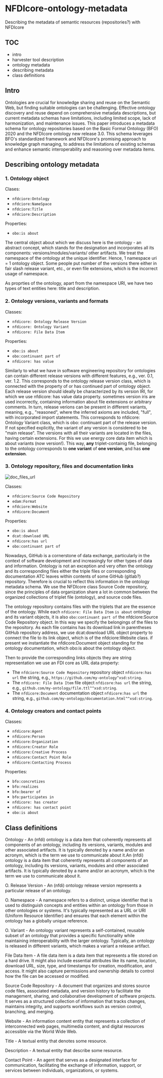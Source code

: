 # NFDIcore-ontology-metadata
Describing the metadata of semantic resources (repositories?) with NFDIcore

## TOC
 - intro
 - harvester tool description
 - ontology metadata
 - describing metadata
 - class definitions


## Intro

Ontologies are crucial for knowledge sharing and reuse on the Semantic Web, but finding suitable ontologies can be challenging.  Effective ontology discovery and reuse depend on comprehensive metadata descriptions, but current metadata schemas have limitations, including limited scope, lack of harmonization, and maintenance issues.  This paper introduces a metadata schema for ontology repositories based on the Basic Formal Ontology (BFO) 2020 and the NFDIcore ontology new release 3.0.  This schema leverages BFO's standardized framework and NFDIcore's promising approach to knowledge graph managing, to address the limitations of existing schemas and enhance semantic interoperability and reasoning over metadata items.

## Describing ontology metadata

### 1. Ontology object
   
Clases:
* ``nfdciore:Ontology``  <br/>
* ``nfdciore:NameSpace``  <br/>
* ``nfdciore:Title``  <br/>
* ``nfdciore:Description``  <br/>

Properties:

* ``obo:is about``  <br/>
  
The central object about which we discuss here is the ontology - an abstract concept, which stands for the designation and incorporates all its components: versions/modules/variants/ other artifacts. We treat the namespace of the ontology at the unique identifier. Hence, 1 namespace uri = 1 ontology object. Some people put number of the versions there either in fair slash release variant, etc., or even file extensions, which is the incorrect usage of namespace.  

As proprties of the ontology, apart from the namespace URI, we have two types of text entities here: title and description.

### 2. Ontology versions, variants and formats
   
Classes:

* ``nfdicore: Ontology Release Version``  <br/>
* ``nfdicore: Ontology Variant``  <br/>
* ``nfdicore: File Data Item``  <br/>

Properties:

* ``obo:is about``  <br/>
* ``obo:continuant part of``  <br/>
* ``nfdicore: has value``  <br/>

Similarly to what we have in software engineering repository for ontologies can contain different release versions with different features, e.g., ver. 0.1, ver. 1.2. This corresponds to the ontology release version class, which is connected with the property of or has continued part of ontology object. Each release version should ideally be characterized by its version IRI, for which we use nfdicore: has value data property. sometimes version iris are used incorrectly, containing information about file extensions or arbitrary comments. In turn, release verions can be present in different variants, meaning, e.g., "reasoned", where the inferred axioms are included, "full", with incorporated import statements. This corresponds to nfdicore: Ontology Variant class, which is obo: continuant part of the release version. If not specified explicitly, the variant of any version is considered to be "main release". The versions with all their variants are located in the files, having certain extensions. For this we use energy core data item which is about variants (now version!). 
This way, **any** triplet-containig file, belonging to the ontology corresponds to **one variant** of **one version**, and has **one extension**. 

### 3. Ontology repository, files and documentation links
   
![doc_files_url](https://github.com/user-attachments/assets/105c13cd-d07f-4ed3-8cb2-b04bbb7d7abc)

Classes:
* ``nfdciore:Source Code Repository``  <br/>
* ``edam:Format``  <br/>
* ``nfdciore:Website``  <br/>
* ``nfdicore:Document``  <br/>

Properties:

* ``obo:is about``  <br/>
* ``dcat:download URL``  <br/>
* ``nfdicore:has url``  <br/>
* ``obo:continuant part of``  <br/>

Nowadays, GitHub is a cornerstone of data exchange, particularly in the context of software development and increasingly for other types of data and information. Ontology is not an exception and very often the ontology and its corresponding files either the triple files or corresponding documentation ATC leaves within contents of some GitHub (gitlab?) repository. Therefore is crucial to reflect this information in the ontology metadata schema. We use the NFDIcore class Source Code repository, since the principles of data organization share a lot in common between the organized collections of triplet file (ontology), and source code files.

The ontology repository contains files with the triplets that are the essence of the ontology. While each ``nfdicore: File Data Item`` ``is about`` ontology and its variant objects, it is also ``obo:continuant part of`` the nfdciore:Source Code Repository object. In this way we specify the belongings of the files to the repository. As each file contains has its download link in parentheses GitHub repository address, we use dcat:download URL object property to connect the file to its link object, which is of the nfdciore:Website class.  if present we instantiate the nfdicore:Document object standing for the ontology documentation, which obo:is about the ontology object. 

Then to provide the corresponding links objects they are string representation we use an FDI core as URL data property:
* The ``nfdciore:Source Code Repository`` repository object ``nfdicore:has url`` the string, e.g., ``https://github.com/my-ontology^xsd:string``.
* The ``nfdicore: File Data Item`` file object ``nfdicore:has url`` the string, e.g., ``github.com/my-ontology/file.ttl^^xsd:string``.
* The ``nfdicore:Document`` documentation object ``nfdicore:has url`` the string, e.g., ``github.com/my-ontology/documentation.html^^xsd:string``.

### 4. Ontology creators and contact points
   
Classes:

* ``nfdicore:Agent``  <br/>
* ``nfdicore:Person``  <br/>
* ``nfdicore:Organization``  <br/>
* ``nfdicore:Creator Role``  <br/>
* ``nfdicore:Creative Process``  <br/>
* ``nfdicore:Contact Point Role``  <br/>
* ``nfdicore:Contacting Process``  <br/>

Properties:

* ``bfo:concretizes``  <br/>
* ``bfo:realizes``  <br/>
* ``bfo:bearer of``  <br/>
* ``bfo:participates in``  <br/>
* ``nfdicore: has creator``  <br/>
* ``nfdicore: has contact point``  <br/>
* ``obo:is about``  <br/>

## Class definitions 

Ontology - An (nfdi) ontology is a data item that coherently represents all components of an ontology, including its versions, variants, modules and other associated artifacts. It is typically denoted by a name and/or an acronym, which is the term we use to communicate about it.An (nfdi) ontology is a data item that coherently represents all components of an ontology, including its versions, variants, modules and other associated artifacts. It is typically denoted by a name and/or an acronym, which is the term we use to communicate about it.

O. Release Version - An (nfdi) ontology release version represents a particular release of an ontology.

O. Namespace - A namespace refers to a distinct, unique identifier that is used to distinguish concepts and entities within an ontology from those in other ontologies or systems. It's typically represented as a URL or URI (Uniform Resource Identifier) and ensures that each element within the ontology has a globally unique reference.

O. Variant - An ontology variant represents a self-contained, reusable subset of an ontology that provides a specific functionality while maintaining interoperability with the larger ontology. Typically, an ontology is released in different variants, which makes a variant a release artifact.

File Data Item - A file data item is a data item that represents a file stored on a hard drive. It might also include essential attributes like its name, location, download URL, size, type, and timestamps for creation, modification, and access. It might also capture permissions and ownership details to control how the file can be accessed or modified.

Source Code Repository - A document that organizes and stores source code files, associated metadata, and version history to facilitate the management, sharing, and collaborative development of software projects. It serves as a structured collection of information that tracks changes, maintains integrity, and supports workflows such as version control, branching, and merging.

Website - An information content entity that represents a collection of interconnected web pages, multimedia content, and digital resources accessible via the World Wide Web.

Title - A textual entity that denotes some resource.

Description  - A textual entity that describe some resource.

Contact Point - An agent that serves as a designated interface for communication, facilitating the exchange of information, support, or services between individuals, organizations, or systems.
